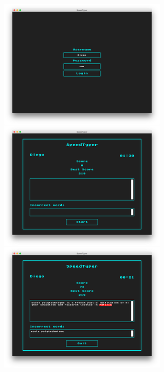 ![Alt text](screenshots/login.png?raw=true "Login")
![Alt text](screenshots/start_screen.png?raw=true "Start Screen")
![Alt text](screenshots/typing.png?raw=true "Typing")
